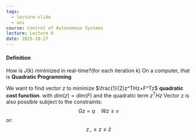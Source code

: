 ```yaml
---
tags:
  - lecture-slide
  - uni
course: Control of Autonomous Systems
lecture: Lecture 6
date: 2025-10-27
---
```


#### Definition
How is $J(k)$ minimized in real-time?(for each iteration k)
On a computer, that is **Quadratic Programming**

We want to find vector $z$ to minimize $\frac{1}{2}z^THz+F^Tz$ **quadratic cost function**.
with $dim(z)=dim(F)$ and the quadratic term $z^THz$ Vector z is also possible subject to the constraints:
$$
Gz=q \quad  Wz\leq v
$$
or:
$$
z_{-}\leq z \leq \bar{z}
$$
